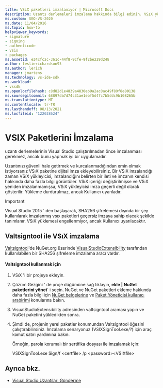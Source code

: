 ```yaml
---
title: VSıX paketleri imzalanıyor | Microsoft Docs
description: Uzantı derlemeleri imzalama hakkında bilgi edinin. VSıX yükleyicisi, bir VSıX 'in imzalandığını ve imza hakkında bilgi görüntüler.
ms.custom: SEO-VS-2020
ms.date: 11/04/2016
ms.topic: how-to
helpviewer_keywords:
- signature
- signing
- authenticode
- vsix
- packages
ms.assetid: e34cfc2c-361c-44f8-9cfe-9f2be229d248
author: leslierichardson95
ms.author: lerich
manager: jmartens
ms.technology: vs-ide-sdk
ms.workload:
- vssdk
ms.openlocfilehash: c8d82d1e4839a4830eb9a2ac0ac49f80f8e80138
ms.sourcegitcommit: 68897da7d74c31ae1ebf5d47c7b5ddc9b108265b
ms.translationtype: MT
ms.contentlocale: tr-TR
ms.lasthandoff: 08/13/2021
ms.locfileid: "122028624"
---
```

# <a name="signing-vsix-packages"></a>VSIX Paketlerini İmzalama
uzantı derlemelerinin Visual Studio çalıştırılmadan önce imzalanması gerekmez, ancak bunu yapmak iyi bir uygulamadır.

 Uzantınızı güvenli hale getirmek ve kurcalanmadığından emin olmak istiyorsanız VSıX paketine dijital imza ekleyebilirsiniz. Bir VSıX imzalandığı zaman VSıX yükleyicisi, imzalandığını belirten bir ileti ve imzanın kendisi hakkında daha fazla bilgi görüntüler. VSıX içeriği değiştirilmişse ve VSıX yeniden imzalanmamışsa, VSıX yükleyicisi imza geçerli değil olarak gösterilir. Yükleme durdurulmaz, ancak Kullanıcı uyarıladır.

> [!IMPORTANT]
> Visual Studio 2015 ' den başlayarak, SHA256 şifrelemesi dışında bir şey kullanılarak imzalanmış vsıx paketleri geçersiz imzaya sahip olacak şekilde tanımlanır. VSıX yüklemesi engellenmiyor, ancak Kullanıcı uyarılacaktır.

## <a name="signing-a-vsix-with-vsixsigntool"></a>Valtsigntool ile VSıX imzalama
 [Valtsigntool](https://www.nuget.org/packages/Microsoft.VSSDK.Vsixsigntool)'de NuGet.org üzerinde [VisualStudioExtensibility](https://www.nuget.org/profiles/VisualStudioExtensibility) tarafından kullanılabilen bir SHA256 şifreleme imzalama aracı vardır.

#### <a name="to-use-the-vsixsigntool"></a>Valtsigntool kullanmak için

1. VSıX 'i bir projeye ekleyin.

2. Çözüm Gezgini ' de proje düğümüne sağ tıklayın, **ekle &#124; NuGet paketlerini yönet**' i seçin.  NuGet ve NuGet paketleri ekleme hakkında daha fazla bilgi için [NuGet belgelerine](/NuGet) ve [Paket Yöneticisi kullanıcı arabirimi](/NuGet/Tools/Package-Manager-UI) konularına bakın.

3. VisualStudioExtensibility adresinden valtsigntool araması yapın ve NuGet paketini yükledikten sonra.

4. Şimdi de, projenin yerel paketler konumundan Valtsigntool öğesini çalıştırabilirsiniz. İmzalama senaryonuz (VSIXSignTool.exe/?) için araç komut satırı yardımına bakın.

   Örneğin, parola korumalı bir sertifika dosyası ile imzalamak için:

   VSIXSignTool.exe Sign/f \<certfile> /p \<password>\<VSIXfile>

## <a name="see-also"></a>Ayrıca bkz.
- [Visual Studio Uzantıları Gönderme](../extensibility/shipping-visual-studio-extensions.md)

